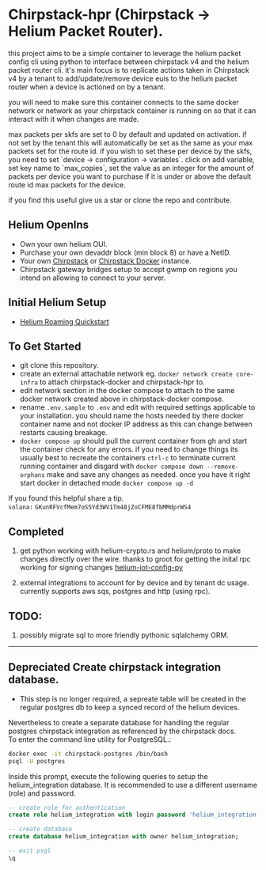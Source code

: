 # Chirpstack-hpr (Chirpstack -> Helium Packet Router).
<p>
this project aims to be a simple container to leverage the helium packet config cli using python to interface between chirpstack v4 and the helium packet router cli. it's main focus is to replicate actions taken in Chirpstack v4 by a tenant to add/update/remove device euis to the helium packet router when a device is actioned on by a tenant.</p>
<p>
you will need to make sure this container connects to the same docker network or network as your chirpstack container is running on so that it can interact with it when changes are made.
</p>
<p>
max packets per skfs are set to 0 by default and updated on activation. if not set by the tenant this will automatically be set as the same as your max packets set for the route id. if you wish to set these per device by the skfs, you need to set `device -> configuration -> variables`. click on add variable, set key name to `max_copies`, set the value as an integer for the amount of packets per device you want to purchase if it is under or above the default route id max packets for the device.
</p>
<p>
if you find this useful give us a star or clone the repo and contribute.
</p>

## Helium Openlns
- Own your own helium OUI.
- Purchase your own devaddr block (min block 8) or have a NetID.
- Your own [Chirpstack](https://github.com/chirpstack/chirpstack) or [Chirpstack Docker](https://github.com/chirpstack/chirpstack-docker) instance.
- Chirpstack gateway bridges setup to accept gwmp on regions you intend on allowing to connect to your server.

## Initial Helium Setup
- [Helium Roaming Quickstart](https://docs.helium.com/iot/lorawan-roaming/#roaming-quickstart)

## To Get Started
- git clone this repository.
- create an external attachable network eg. `docker network create core-infra` to attach chirpstack-docker and chirpstack-hpr to.
- edit network section in the docker compose to attach to the same docker network created above in chirpstack-docker compose.
- rename `.env.sample` to `.env` and edit with required settings applicable to your installation. you should name the hosts needed by there docker container name and not docker IP address as this can change between restarts causing breakage.
- `docker compose up` should pull the current container from gh and start the container check for any errors. if you need to change things its usually best to recreate the containers `ctrl-c` to terminate current running container and disgard with `docker compose down --remove-orphans` make and save any changes as needed. once you have it right start docker in detached mode `docker compose up -d`


If you found this helpful share a tip.<br />
`solana:` `GKunRFVcfMem7oS5Yd3WV1Tm48jZoCFME8fbMMdprWS4`


## Completed
1. get python working with helium-crypto.rs and helium/proto to make changes directly over the wire.
thanks to groot for getting the inital rpc working for signing changes [helium-iot-config-py](https://github.com/mawdegroot/helium-iot-config-py)

2. external integrations to account for by device and by tenant dc usage. currently supports aws sqs, postgres and http (using rpc).

## TODO:
1. possibly migrate sql to more friendly pythonic sqlalchemy ORM.

<hr>

## Depreciated Create chirpstack integration database.
- This step is no longer required, a sepreate table will be created in the regular postgres db to keep a synced record of
the helium devices.

Nevertheless to create a separate database for handling the regular postgres chirpstack integration as referenced by the
chirpstack docs.<br />
To enter the command line utility for PostgreSQL.:
```sh
docker exec -it chirpstack-postgres /bin/bash
psql -U postgres
```

Inside this prompt, execute the following queries to setup the helium_integration database. It is recommended to use a different username (role) and password.

```sql
-- create role for authentication
create role helium_integration with login password 'helium_integration';

-- create database
create database helium_integration with owner helium_integration;

-- exit psql
\q
```
